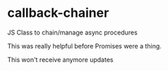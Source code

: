 # callback-chainer
JS Class to chain/manage async procedures

This was really helpful before Promises were a thing.

This won't receive anymore updates
